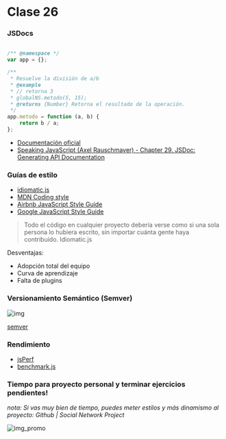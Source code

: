 # Clase 26

### JSDocs

```javascript

/** @namespace */
var app = {};

/**
 * Resuelve la división de a/b
 * @example
 * // retorna 3
 * globalNS.metodo(5, 15);
 * @returns {Number} Retorna el resultado de la operación.
 */
app.metodo = function (a, b) {
    return b / a;
};
```

- [Documentación oficial](http://usejsdoc.org/tags-example.html)
- [Speaking JavaScript (Axel Rauschmayer) - Chapter 29. JSDoc: Generating API Documentation](http://speakingjs.com/es5/ch29.html)

### Guías de estilo

- [idiomatic.js](https://github.com/rwaldron/idiomatic.js/)
- [MDN Coding style](https://developer.mozilla.org/en-US/docs/Mozilla/Developer_guide/Coding_Style#JavaScript_practices)
- [Airbnb JavaScript Style Guide](https://github.com/airbnb/javascript)
- [Google JavaScript Style Guide](https://google.github.io/styleguide/javascriptguide.xml)


> Todo el código en cualquier proyecto debería verse como si una sola persona lo hubiera escrito, sin importar cuánta gente haya contribuído. 
> Idiomatic.js

Desventajas:
- Adopción total del equipo
- Curva de aprendizaje
- Falta de plugins

### Versionamiento Semántico (Semver)

![img](https://blog.gopheracademy.com/postimages/advent-2015/semver.png)

[semver](http://semver.org/lang/es/)


### Rendimiento
- [jsPerf](http://jsperf.com/)
- [benchmark.js](http://benchmarkjs.com/)


### Tiempo para proyecto personal y terminar ejercicios pendientes!

*nota: Si vas muy bien de tiempo, puedes meter estilos y más dinamismo al proyecto: Github | Social Network Project*

![img_promo](https://sinsip.com/medium/ts.png)